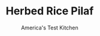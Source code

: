 ---
layout: ../../layouts/MarkdownPostLayout.astro
title: Herbed Rice Pilaf
author: America's Test Kitchen
pubDate: 2023-03-15
description: "We wanted a foolproof recipe for perfectly cooked rice pilaf that was deeply flavored with fragrant herbs-not gummy, bland pilaf."
image_url: https://res.cloudinary.com/hksqkdlah/image/upload/ar_1:1,c_fill,dpr_2.0,f_auto,fl_lossy.progressive.strip_profile,g_faces:auto,q_auto:low,w_344/7023_sfs-ccon08-031053-277735
tags: ["Side Dishes","Midwest","American","Rice","Thanksgiving"]
calories: 1716
protein: 7
carbohydrates: 41
fats: 
fiber: 1
ingredients: ["3 tablespoons, unsalted butter","1 small, onion, chopped fine",", Salt","1 1/2 cups, long-grain rice","2 , garlic cloves, minced","1 teaspoon, fresh thyme, minced (see note)","1 , bay leaf","2 1/4 cups, low-sodium chicken broth","1/2 cup sliced, almonds, toasted","1/4 cup, chopped fresh parsley leaves"]
serves: 6
time: "55 minutes"
instructions: ["Melt butter in large saucepan over medium-high heat. Cook onion and ½ teaspoon salt until just softened, about 3 minutes. Add rice and cook, stirring frequently, until edges begin to turn translucent, about 2 minutes. Add garlic, thyme, and bay leaf and cook, stirring constantly, until fragrant, about 30 seconds.","Stir in broth and bring to boil. Cover, reduce heat to low, and cook until liquid is absorbed and rice is tender, about 20 minutes. Remove from heat and let stand, covered, for 10 minutes. Discard bay leaf and fluff rice with fork. Stir in almonds and parsley. Season with salt. Serve. (Rice can be refrigerated in an airtight container for 1 day.)"]
nutrition: ["224 mg Potassium","125 mg Phosphorus","48 mg Calcium","1 mg Iron","36 mg Magnesium","386 mg Sodium","10 g Fat","2 mg Niacin (B3)","4 g Monounsaturated","1 g Polyunsaturated","4 mg Vitamin C","15 mg Cholesterol","4 g Saturated","1 g Fiber","13 µg Folate (food)","1 g Sugars","41 µg Vitamin K","106 g Water","41 g Carbs","13 µg Folate equivalent (total)","7 g Protein","2 mg Vitamin E","59 µg Vitamin A","286 kcal Energy","1716 calories"]
notes: "If you don’t have fresh thyme on hand, ½ teaspoon dried thyme can be substituted."
---